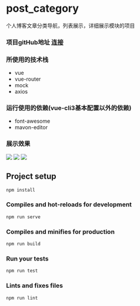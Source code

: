 # post_category
  个人博客文章分类导航，列表展示，详细展示模块的项目

### 项目gitHub地址 [连接](https://github.com/WHBhorse/post_category)

### 所使用的技术栈
  + vue
  + vue-router
  + mock
  + axios

### 运行使用的依赖(vue-cli3基本配置以外的依赖)
  + font-awesome
  + mavon-editor

### 展示效果
  ![](https://github.com/WHBhorse/post_category/tree/main/image/img1.png)
  ![](https://github.com/WHBhorse/post_category/tree/main/image/img2.png)
  ![](https://github.com/WHBhorse/post_category/tree/main/image/img3.png)

## Project setup
```
npm install
```

### Compiles and hot-reloads for development
```
npm run serve
```

### Compiles and minifies for production
```
npm run build
```

### Run your tests
```
npm run test
```

### Lints and fixes files
```
npm run lint
```

